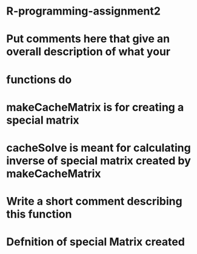 # R-programming-assignment2
# Put comments here that give an overall description of what your
# functions do
# makeCacheMatrix is for creating a special matrix
# cacheSolve is meant for calculating inverse of special matrix created by makeCacheMatrix
  
# Write a short comment describing this function
# Defnition of special Matrix created
  

